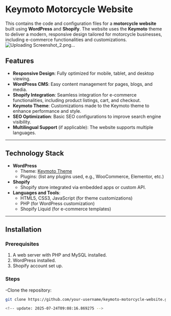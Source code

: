 # Keymoto Motorcycle Website
This contains the code and configuration files for a **motorcycle website** built using **WordPress** and **Shopify**. The website uses the **Keymoto** theme to deliver a modern, responsive design tailored for motorcycle businesses, including e-commerce functionalities and customizations.
![Uploading Screenshot_2.png…]()
## Features

- **Responsive Design**: Fully optimized for mobile, tablet, and desktop viewing.
- **WordPress CMS**: Easy content management for pages, blogs, and media.
- **Shopify Integration**: Seamless integration for e-commerce functionalities, including product listings, cart, and checkout.
- **Keymoto Theme**: Customizations made to the Keymoto theme to enhance performance and style.
- **SEO Optimization**: Basic SEO configurations to improve search engine visibility.
- **Multilingual Support** (if applicable): The website supports multiple languages.

---

## Technology Stack

- **WordPress**
  - Theme: [Keymoto Theme](https://example.com/keymoto-theme-link)
  - Plugins: (list any plugins used, e.g., WooCommerce, Elementor, etc.)
- **Shopify**
  - Shopify store integrated via embedded apps or custom API.
- **Languages and Tools**:
  - HTML5, CSS3, JavaScript (for theme customizations)
  - PHP (for WordPress customization)
  - Shopify Liquid (for e-commerce templates)

---

## Installation

### Prerequisites
1. A web server with PHP and MySQL installed.
2. WordPress installed.
3. Shopify account set up.

### Steps
-Clone the repository:
   ```bash
   git clone https://github.com/your-username/keymoto-motorcycle-website.git

<!-- update: 2025-07-24T09:08:16.869275 -->
